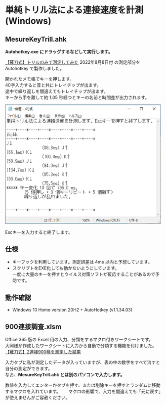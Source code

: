 # 単純トリル法による連接速度を計測 (Windows)
## MesureKeyTrill.ahk
__Autohotkey.exe にドラッグするなどして実行します。__

[【薙刀式】トリルのみで測定してみた](http://oookaworks.seesaa.net/article/490449134.html#gsc.tab=0) 2022年8月8日付
の測定部分を Autohotkey で製作しました。

開かれたメモ帳でキーを押します。  
40字入力すると音と共にトレイチップが出ます。  
途中で繰り返しを間違えてもトレイチップが出ます。  
キーから手を離して約 1.05 秒経つとキーの名前と時間差が出力されます。

![画面サンプル](Sample.png)

Escキーを入力すると終了します。
## 仕様
* キーフックを利用しています。測定誤差は 4ms 以内と予想しています。
* スクリプトをEXE化しても動かないようにしています。  
一度に大量のキーを押すとウイルス対策ソフトが反応することがあるので予防です。
## 動作確認
* Windows 10 Home version 20H2 + AutoHotkey (v1.1.34.03)

## 900連接調査.xlsm

Office 365 版の Excel 用の入力、分類をするマクロ付きワークシートです。  
大岡様が作成したワークシートに入力から自動で分類する機能を付けました。  
[【薙刀式】2連接900種を測定した結果](http://oookaworks.seesaa.net/article/490739021.html#gsc.tab=0)

入力タブに私が測定したデータが入っていますが、表の中の数字をすべて消すと自分の測定ができます。  
なお、__MesureKeyTrill.ahk とは別のパソコンで入力します。__

数値を入力してエンターかタブを押す、または削除キーを押すとランダムに移動するマクロを入れています。　　
マクロの影響で、入力を間違えても「元に戻す」が使えませんがご容赦ください。
